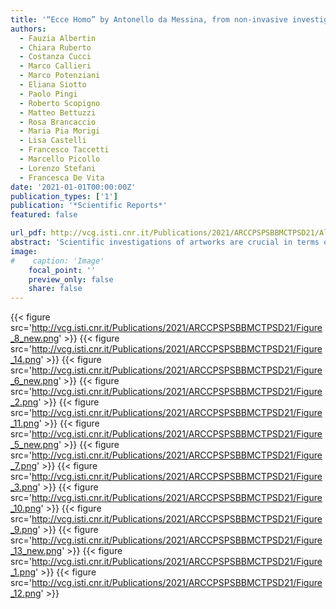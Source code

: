```yaml
---
title: '“Ecce Homo” by Antonello da Messina, from non-invasive investigations to data fusion and dissemination'
authors:
  - Fauzia Albertin
  - Chiara Ruberto
  - Costanza Cucci
  - Marco Callieri
  - Marco Potenziani
  - Eliana Siotto
  - Paolo Pingi
  - Roberto Scopigno
  - Matteo Bettuzzi
  - Rosa Brancaccio
  - Maria Pia Morigi
  - Lisa Castelli
  - Francesco Taccetti
  - Marcello Picollo
  - Lorenzo Stefani
  - Francesca De Vita
date: '2021-01-01T00:00:00Z'
publication_types: ['1']
publication: '*Scientific Reports*'
featured: false

url_pdf: http://vcg.isti.cnr.it/Publications/2021/ARCCPSPSBBMCTPSD21/Albertin_et_al-2021-Scientific_Reports.pdf
abstract: 'Scientific investigations of artworks are crucial in terms of preservation since they provide a measurable evaluation of the materials and the state of conservation. This is the case of Antonello da Messina''s painting "Ecce Homo": its delicate state of conservation, with the need for constant monitoring, required a broad and in-depth diagnostic campaign to support the restorers. The project was carried out entirely in situ using non-invasive cutting-edge techniques and proposes a multimodal and data-centric approach, integrating 3D and 2D methodologies. The surface irregularities and the support were analysed with a structured-light 3D scanner and X-ray tomography. The painting materials were investigated with X-ray fluorescence scanning (MA-XRF) and reflectance hyperspectral imaging (HSI). Primarily, the data were jointly used for a scientific scope and provided new knowledge of the painting in terms of materials and painting techniques. In addition, two web-based interactive platforms were developed: one to provide restorers and experts with a new perspective of the hidden geometries of the painting, and the other targeted at the general public for dissemination purposes. The results of the Ecce Homo scientific analysis were exhibited, using a touch-screen interface, and developed for different user levels, from adults to kids.'
image:
#    caption: 'Image'
    focal_point: ''
    preview_only: false
    share: false
---
```

{{< figure src='http://vcg.isti.cnr.it/Publications/2021/ARCCPSPSBBMCTPSD21/Figure_8_new.png' >}}
{{< figure src='http://vcg.isti.cnr.it/Publications/2021/ARCCPSPSBBMCTPSD21/Figure_14.png' >}}
{{< figure src='http://vcg.isti.cnr.it/Publications/2021/ARCCPSPSBBMCTPSD21/Figure_6_new.png' >}}
{{< figure src='http://vcg.isti.cnr.it/Publications/2021/ARCCPSPSBBMCTPSD21/Figure_2.png' >}}
{{< figure src='http://vcg.isti.cnr.it/Publications/2021/ARCCPSPSBBMCTPSD21/Figure_11.png' >}}
{{< figure src='http://vcg.isti.cnr.it/Publications/2021/ARCCPSPSBBMCTPSD21/Figure_5_new.png' >}}
{{< figure src='http://vcg.isti.cnr.it/Publications/2021/ARCCPSPSBBMCTPSD21/Figure_7.png' >}}
{{< figure src='http://vcg.isti.cnr.it/Publications/2021/ARCCPSPSBBMCTPSD21/Figure_3.png' >}}
{{< figure src='http://vcg.isti.cnr.it/Publications/2021/ARCCPSPSBBMCTPSD21/Figure_10.png' >}}
{{< figure src='http://vcg.isti.cnr.it/Publications/2021/ARCCPSPSBBMCTPSD21/Figure_9.png' >}}
{{< figure src='http://vcg.isti.cnr.it/Publications/2021/ARCCPSPSBBMCTPSD21/Figure_13_new.png' >}}
{{< figure src='http://vcg.isti.cnr.it/Publications/2021/ARCCPSPSBBMCTPSD21/Figure_1.png' >}}
{{< figure src='http://vcg.isti.cnr.it/Publications/2021/ARCCPSPSBBMCTPSD21/Figure_12.png' >}}
